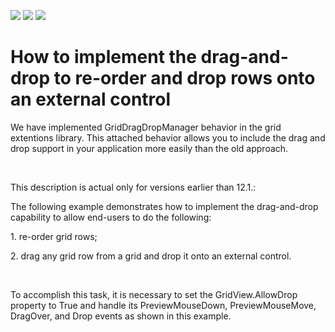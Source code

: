 <!-- default badges list -->
![](https://img.shields.io/endpoint?url=https://codecentral.devexpress.com/api/v1/VersionRange/128651510/14.2.3%2B)
[![](https://img.shields.io/badge/Open_in_DevExpress_Support_Center-FF7200?style=flat-square&logo=DevExpress&logoColor=white)](https://supportcenter.devexpress.com/ticket/details/E1194)
[![](https://img.shields.io/badge/📖_How_to_use_DevExpress_Examples-e9f6fc?style=flat-square)](https://docs.devexpress.com/GeneralInformation/403183)
<!-- default badges end -->
# How to implement the drag-and-drop to re-order and drop rows onto an external control


<p>We have implemented GridDragDropManager behavior in the grid extentions library. This attached behavior allows you to include the drag and drop support in your application more easily than the old approach.</p><br />
<p>This description is actual only for versions earlier than 12.1.:</p><p>The following example demonstrates how to implement the drag-and-drop capability to allow end-users to do the following:</p><p>1. re-order grid rows;</p><p>2. drag any grid row from a grid and drop it onto an external control.</p><br />
<p>To accomplish this task, it is necessary to set the GridView.AllowDrop property to True and handle its PreviewMouseDown, PreviewMouseMove, DragOver, and Drop events as shown in this example.</p>

<br/>


